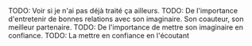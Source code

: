 <!-- Page: #503 Écouter sa petite voix -->

<adminonly>
  TODO: Voir si je n'ai pas déjà traité ça ailleurs.
</adminonly>

<adminonly>
  TODO: De l'importance d'entretenir de bonnes relations avec son imaginaire. Son coauteur, son meilleur partenaire.
</adminonly>

<adminonly>
  TODO: De l'importance de mettre son imaginaire en confiance.
</adminonly>

<adminonly>
  TODO: La mettre en confiance en l'écoutant
</adminonly>